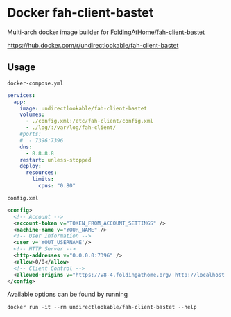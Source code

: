 # Docker fah-client-bastet

Multi-arch docker image builder for [FoldingAtHome/fah-client-bastet](https://github.com/FoldingAtHome/fah-client-bastet)

https://hub.docker.com/r/undirectlookable/fah-client-bastet

## Usage

`docker-compose.yml`

```yaml
services:
  app:
    image: undirectlookable/fah-client-bastet
    volumes:
      - ./config.xml:/etc/fah-client/config.xml
      - ./log/:/var/log/fah-client/
    #ports:
    #  - 7396:7396
    dns:
      - 8.8.8.8
    restart: unless-stopped
    deploy:
      resources:
        limits:
          cpus: "0.80"
```

`config.xml`

```xml
<config>
  <!-- Account -->
  <account-token v="TOKEN_FROM_ACCOUNT_SETTINGS" />
  <machine-name v="YOUR_NAME" />
  <!-- User Information -->
  <user v='YOUT_USERNAME'/>
  <!-- HTTP Server -->
  <http-addresses v="0.0.0.0:7396" />
  <allow>0/0</allow>
  <!-- Client Control -->
  <allowed-origins v="https://v8-4.foldingathome.org/ http://localhost:7396" />
</config>
```

Available options can be found by running

```shell
docker run -it --rm undirectlookable/fah-client-bastet --help
```
